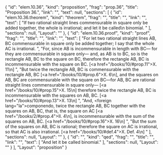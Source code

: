 {
  "id": "elem.10.36",
  "kind": "proposition",
  "frag": "prop.36",
  "title": "Proposition 36.",
  "link": "",
  "text": null,
  "sections": [
    {
      "id": "elem.10.36.theorem",
      "kind": "theorem",
      "frag": "",
      "title": "",
      "link": "",
      "text": [
        "If two rational straight lines commensurable in square only be added together, the whole is irrational; and let it be called\n       binomial. "
      ],
      "sections": null,
      "Layout": ""
    },
    {
      "id": "elem.10.36.proof",
      "kind": "proof",
      "frag": "",
      "title": "",
      "link": "",
      "text": [
        "For let two rational straight lines AB, BC commensurable in square only be added together;  I say that the whole AC is irrational. ",
        "For, since AB is incommensurable in length with BC— for they are commensurable in square only— and, as AB is to BC, so is the rectangle AB, BC to the square on BC, therefore the rectangle AB, BC is incommensurable with the square on BC. [<a href=\"/books/10/#prop.11\">X. 11</a>\n] ",
        "But twice the rectangle AB, BC is commensurable with the rectangle AB, BC [<a href=\"/books/10/#prop.6\">X. 6</a>\n], and the squares on AB, BC are commensurable with the square on BC—for AB, BC are rational straight lines commensurable in square only— [<a href=\"/books/10/#prop.15\">X. 15</a>\n] therefore twice the rectangle AB, BC is incommensurable with the squares on AB, BC. [<a href=\"/books/10/#prop.13\">X. 13</a>\n] ",
        "And, <foreign lang=\"la\">componendo</foreign>, twice the rectangle AB, BC together with the squares on AB, BC, that is, the square on AC [<a href=\"/books/2/#prop.4\">II. 4</a>\n], is incommensurable with the sum of the squares on AB, BC. [<a href=\"/books/10/#prop.16\">X. 16</a>\n] ",
        "But the sum of the squares on AB, BC is rational; therefore the square on AC is irrational, so that AC is also irrational. [<a href=\"/books/10/#def.4\">X. Def. 4</a>\n] "
      ],
      "sections": null,
      "Layout": ""
    },
    {
      "id": "",
      "kind": "qed",
      "frag": "",
      "title": "",
      "link": "",
      "text": [
        "And let it be called binomial."
      ],
      "sections": null,
      "Layout": ""
    }
  ],
  "Layout": "proposition"
}
